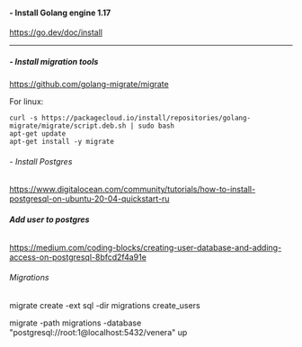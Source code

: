 #### - Install Golang engine 1.17
https://go.dev/doc/install
***
##### - Install migration tools
https://github.com/golang-migrate/migrate

For linux:
~~~~
curl -s https://packagecloud.io/install/repositories/golang-migrate/migrate/script.deb.sh | sudo bash
apt-get update
apt-get install -y migrate
~~~~

###### - Install Postgres
https://www.digitalocean.com/community/tutorials/how-to-install-postgresql-on-ubuntu-20-04-quickstart-ru

###### **Add user to postgres**

https://medium.com/coding-blocks/creating-user-database-and-adding-access-on-postgresql-8bfcd2f4a91e

###### Migrations

migrate create -ext sql -dir migrations create_users

migrate -path migrations -database "postgresql://root:1@localhost:5432/venera" up